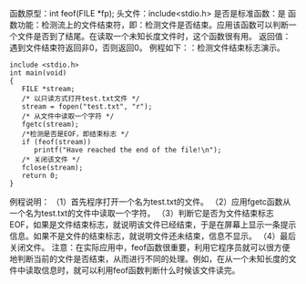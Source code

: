 函数原型：int feof(FILE *fp);
头文件：include<stdio.h>
是否是标准函数：是
函数功能：检测流上的文件结束符，即：检测文件是否结束。应用该函数可以判断一个文件是否到了结尾。在读取一个未知长度文件时，这个函数很有用。
返回值：遇到文件结束符返回非0，否则返回0。
例程如下：：检测文件结束标志演示。
```  
include <stdio.h> 
int main(void) 
{ 
   FILE *stream;
   /* 以只读方式打开test.txt文件 */
   stream = fopen("test.txt", "r");
   /* 从文件中读取一个字符 */
   fgetc(stream);
   /*检测是否是EOF，即结束标志 */
   if (feof(stream)) 
      printf("Have reached the end of the file!\n");
   /* 关闭该文件 */
   fclose(stream);
   return 0; 
}
```
例程说明：
（1）首先程序打开一个名为test.txt的文件。
（2）应用fgetc函数从一个名为test.txt的文件中读取一个字符。
（3）判断它是否为文件结束标志EOF，如果是文件结束标志，就说明该文件已经结束，于是在屏幕上显示一条提示信息。如果不是文件的结束标志，就说明文件还未结束，信息不显示。
（4）最后关闭文件。
注意：在实际应用中，feof函数很重要，利用它程序员就可以很方便地判断当前的文件是否结束，从而进行不同的处理。例如，在从一个未知长度的文件中读取信息时，就可以利用feof函数判断什么时候该文件读完。